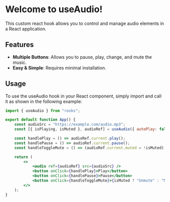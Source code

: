 # Welcome to useAudio!

This custom react hook allows you to control and manage audio elements
in a React application.

## Features
- **Multiple Buttons**: Allows you to pause, play, change, and mute the music.
- **Easy & Simple**: Requires minimal installation.

## Usage
To use the useAudio hook in your React component, simply import and call it as shown
in the following example:

```jsx
import { useAudio } from "rooks";

export default function App() {
    const audioSrc = "https://example.com/audio.mp3";
    const [{ isPlaying, isMuted }, audioRef] = useAudio({ autoPlay: false });

    const handlePlay = () => audioRef.current.play();
    const handlePause = () => audioRef.current.pause();
    const handleToggleMute = () => (audioRef.current.muted = !isMuted);

    return (
        <>
            <audio ref={audioRef} src={audioSrc} />
            <button onClick={handlePlay}>Play</button>
            <button onClick={handlePause}>Pause</button>
            <button onClick={handleToggleMute}>{isMuted ? "Unmute" : "Mute"}</button>
        </>
    );
}
```


